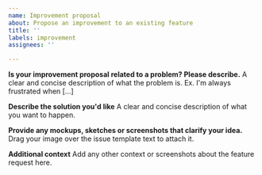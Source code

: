 ```yaml
---
name: Improvement proposal
about: Propose an improvement to an existing feature
title: ''
labels: improvement
assignees: ''

---
```


**Is your improvement proposal related to a problem? Please describe.**
A clear and concise description of what the problem is. Ex. I'm always frustrated when [...]

**Describe the solution you'd like**
A clear and concise description of what you want to happen.

**Provide any mockups, sketches or screenshots that clarify your idea.**
Drag your image over the issue template text to attach it.

**Additional context**
Add any other context or screenshots about the feature request here.
